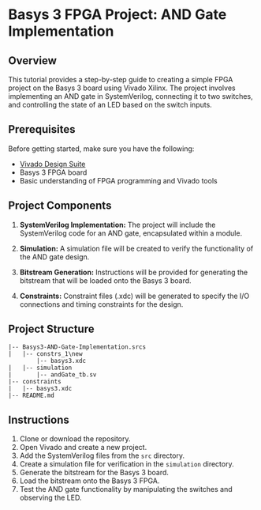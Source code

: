 # Basys 3 FPGA Project: AND Gate Implementation

## Overview

This tutorial provides a step-by-step guide to creating a simple FPGA project on the Basys 3 board using Vivado Xilinx. The project involves implementing an AND gate in SystemVerilog, connecting it to two switches, and controlling the state of an LED based on the switch inputs.

## Prerequisites

Before getting started, make sure you have the following:

- [Vivado Design Suite](https://www.xilinx.com/support/download/index.html/content/xilinx/en/downloadNav/vivado-design-tools/2021-2.html)
- Basys 3 FPGA board
- Basic understanding of FPGA programming and Vivado tools

## Project Components

1. **SystemVerilog Implementation:** The project will include the SystemVerilog code for an AND gate, encapsulated within a module.

2. **Simulation:** A simulation file will be created to verify the functionality of the AND gate design.

3. **Bitstream Generation:** Instructions will be provided for generating the bitstream that will be loaded onto the Basys 3 board.

4. **Constraints:** Constraint files (.xdc) will be generated to specify the I/O connections and timing constraints for the design.

## Project Structure

```
|-- Basys3-AND-Gate-Implementation.srcs
|   |-- constrs_1\new
        |-- basys3.xdc
|   |-- simulation
|       |-- andGate_tb.sv
|-- constraints
|   |-- basys3.xdc
|-- README.md
```

## Instructions

1. Clone or download the repository.
2. Open Vivado and create a new project.
3. Add the SystemVerilog files from the `src` directory.
4. Create a simulation file for verification in the `simulation` directory.
5. Generate the bitstream for the Basys 3 board.
6. Load the bitstream onto the Basys 3 FPGA.
7. Test the AND gate functionality by manipulating the switches and observing the LED.
